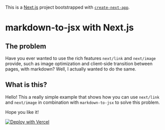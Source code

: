 This is a [Next.js](https://nextjs.org/) project bootstrapped with [`create-next-app`](https://github.com/vercel/next.js/tree/canary/packages/create-next-app).

# markdown-to-jsx with Next.js

## The problem

Have you ever wanted to use the rich features `next/link` and `next/image` provide, such as image optimization and client-side transition between pages, with markdown? Well, I actually wanted to do the same.

## What is this?

Hello! This a really simple example that shows how you can use `next/link` and `next/image` in combination with `markdown-to-jsx` to solve this problem.

Hope you like it!

[![Deploy with Vercel](https://vercel.com/button)](https://vercel.com/new/clone?repository-url=https%3A%2F%2Fgithub.com%2Fitaquito%2Fmarkdown-to-jsx-with-next)
